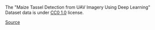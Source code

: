 The "Maize Tassel Detection from UAV Imagery Using Deep Learning" Dataset data is under [CC0 1.0](https://creativecommons.org/publicdomain/zero/1.0/) license.

[Source](https://zenodo.org/record/4922074#.Yk_rlX9Bzmg)